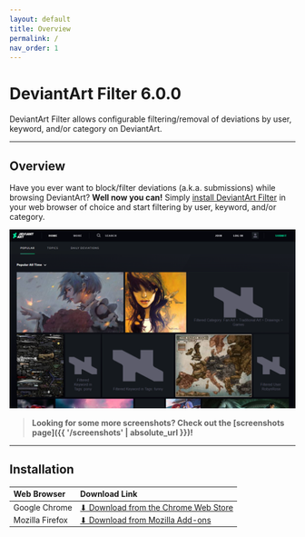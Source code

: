 ```yaml
---
layout: default
title: Overview
permalink: /
nav_order: 1
---
```


# DeviantArt Filter 6.0.0

DeviantArt Filter allows configurable filtering/removal of deviations by user, keyword, and/or category on DeviantArt.

* * *

## Overview

Have you ever want to block/filter deviations (a.k.a. submissions) while browsing DeviantArt? **Well now you can!** Simply [install DeviantArt Filter](#installation) in your web browser of choice and start filtering by user, keyword, and/or category.

![DeviantArt Filter Promotional Image](https://raw.githubusercontent.com/rthaut/deviantART-Filter/master/promo/Screenshot_1280x800.png)

> **Looking for some more screenshots? Check out the [screenshots page]({{ '/screenshots' | absolute_url }})!**

* * *

## Installation

| Web Browser | Download Link |
|:----------- |:------------- |
| Google Chrome | [⬇ Download from the Chrome Web Store](https://chrome.google.com/webstore/detail/deviantart-filter/odlmamilbohnpnoomjclomghphbajikp) |
| Mozilla Firefox | [⬇ Download from Mozilla Add-ons](https://addons.mozilla.org/en-US/firefox/addon/deviantart-filter/) |
